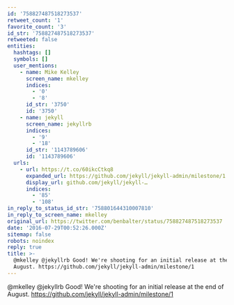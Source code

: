 ```yaml
---
id: '758827487518273537'
retweet_count: '1'
favorite_count: '3'
id_str: '758827487518273537'
retweeted: false
entities:
  hashtags: []
  symbols: []
  user_mentions:
    - name: Mike Kelley
      screen_name: mkelley
      indices:
        - '0'
        - '8'
      id_str: '3750'
      id: '3750'
    - name: jekyll
      screen_name: jekyllrb
      indices:
        - '9'
        - '18'
      id_str: '1143789606'
      id: '1143789606'
  urls:
    - url: https://t.co/60ikcCtkq8
      expanded_url: https://github.com/jekyll/jekyll-admin/milestone/1
      display_url: github.com/jekyll/jekyll-…
      indices:
        - '85'
        - '108'
in_reply_to_status_id_str: '758801644310007810'
in_reply_to_screen_name: mkelley
original_url: https://twitter.com/benbalter/status/758827487518273537
date: '2016-07-29T00:52:26.000Z'
sitemap: false
robots: noindex
reply: true
title: >-
  @mkelley @jekyllrb Good! We're shooting for an initial release at the end of
  August. https://github.com/jekyll/jekyll-admin/milestone/1
---
```


@mkelley @jekyllrb Good! We're shooting for an initial release at the end of August. https://github.com/jekyll/jekyll-admin/milestone/1